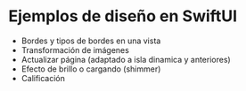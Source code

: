 # Ejemplos de diseño en SwiftUI

- Bordes y tipos de bordes en una vista
- Transformación de imágenes
- Actualizar página (adaptado a isla dinamica y anteriores)
- Efecto de brillo o cargando (shimmer)
- Calificación 

